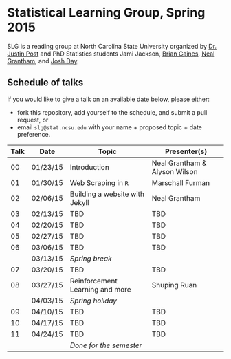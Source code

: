 Statistical Learning Group, Spring 2015
========

SLG is a reading group at North Carolina State University organized by [Dr. Justin Post](http://www4.stat.ncsu.edu/~post/) and PhD Statistics students Jami Jackson, [Brian Gaines](http://brgaines.github.io), [Neal Grantham](http://nsgrantham.github.io), and [Josh Day](http://joshday.github.io).

## Schedule of talks

If you would like to give a talk on an available date below, please either:

- fork this repository, add yourself to the schedule, and submit a pull request, or
- email `slg@stat.ncsu.edu` with your name + proposed topic + date preference.

|Talk|Date|Topic|Presenter(s)|
|----|----|-----|------------|
|00|01/23/15|Introduction|Neal Grantham & Alyson Wilson|
|01|01/30/15|Web Scraping in `R	`|Marschall Furman|
|02|02/06/15|Building a website with Jekyll|Neal Grantham|
|03|02/13/15|TBD|TBD|
|04|02/20/15|TBD|TBD|
|05|02/27/15|TBD|TBD|
|06|03/06/15|TBD|TBD|
| |03/13/15|_Spring break_ ||
|07|03/20/15|TBD|TBD|
|08|03/27/15|Reinforcement Learning and more|Shuping Ruan|
| |04/03/15|_Spring holiday_ ||
|09|04/10/15|TBD|TBD|
|10|04/17/15|TBD|TBD|
|11|04/24/15|TBD|TBD|
| | |_Done for the semester_||
